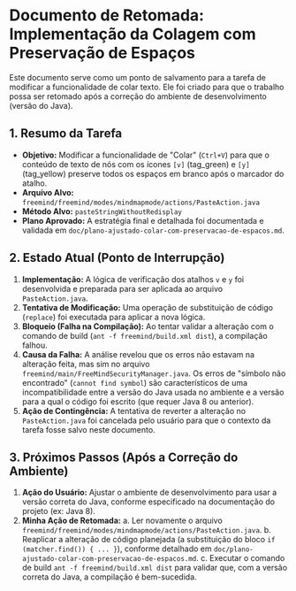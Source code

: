 # Documento de Retomada: Implementação da Colagem com Preservação de Espaços

Este documento serve como um ponto de salvamento para a tarefa de modificar a funcionalidade de colar texto. Ele foi criado para que o trabalho possa ser retomado após a correção do ambiente de desenvolvimento (versão do Java).

## 1. Resumo da Tarefa

-   **Objetivo:** Modificar a funcionalidade de "Colar" (`Ctrl+V`) para que o conteúdo de texto de nós com os ícones `[v]` (tag_green) e `[y]` (tag_yellow) preserve todos os espaços em branco após o marcador do atalho.
-   **Arquivo Alvo:** `freemind/freemind/modes/mindmapmode/actions/PasteAction.java`
-   **Método Alvo:** `pasteStringWithoutRedisplay`
-   **Plano Aprovado:** A estratégia final e detalhada foi documentada e validada em `doc/plano-ajustado-colar-com-preservacao-de-espacos.md`.

## 2. Estado Atual (Ponto de Interrupção)

1.  **Implementação:** A lógica de verificação dos atalhos `v` e `y` foi desenvolvida e preparada para ser aplicada ao arquivo `PasteAction.java`.
2.  **Tentativa de Modificação:** Uma operação de substituição de código (`replace`) foi executada para aplicar a nova lógica.
3.  **Bloqueio (Falha na Compilação):** Ao tentar validar a alteração com o comando de build (`ant -f freemind/build.xml dist`), a compilação falhou.
4.  **Causa da Falha:** A análise revelou que os erros não estavam na alteração feita, mas sim no arquivo `freemind/main/FreeMindSecurityManager.java`. Os erros de "símbolo não encontrado" (`cannot find symbol`) são característicos de uma incompatibilidade entre a versão do Java usada no ambiente e a versão para a qual o código foi escrito (que requer Java 8 ou anterior).
5.  **Ação de Contingência:** A tentativa de reverter a alteração no `PasteAction.java` foi cancelada pelo usuário para que o contexto da tarefa fosse salvo neste documento.

## 3. Próximos Passos (Após a Correção do Ambiente)

1.  **Ação do Usuário:** Ajustar o ambiente de desenvolvimento para usar a versão correta do Java, conforme especificado na documentação do projeto (ex: Java 8).
2.  **Minha Ação de Retomada:**
    a. Ler novamente o arquivo `freemind/freemind/modes/mindmapmode/actions/PasteAction.java`.
    b. Reaplicar a alteração de código planejada (a substituição do bloco `if (matcher.find()) { ... }`), conforme detalhado em `doc/plano-ajustado-colar-com-preservacao-de-espacos.md`.
    c. Executar o comando de build `ant -f freemind/build.xml dist` para validar que, com a versão correta do Java, a compilação é bem-sucedida.
